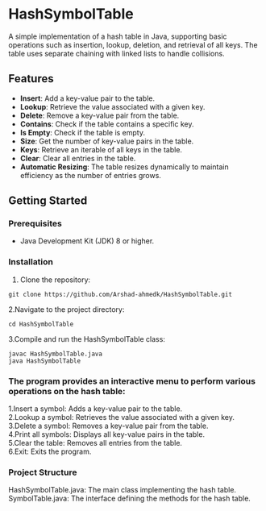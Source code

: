 # HashSymbolTable

A simple implementation of a hash table in Java, supporting basic operations such as insertion, lookup, deletion, and retrieval of all keys. The table uses separate chaining with linked lists to handle collisions.

## Features

- **Insert**: Add a key-value pair to the table.
- **Lookup**: Retrieve the value associated with a given key.
- **Delete**: Remove a key-value pair from the table.
- **Contains**: Check if the table contains a specific key.
- **Is Empty**: Check if the table is empty.
- **Size**: Get the number of key-value pairs in the table.
- **Keys**: Retrieve an iterable of all keys in the table.
- **Clear**: Clear all entries in the table.
- **Automatic Resizing**: The table resizes dynamically to maintain efficiency as the number of entries grows.

## Getting Started

### Prerequisites

- Java Development Kit (JDK) 8 or higher.

### Installation

1. Clone the repository:
```
git clone https://github.com/Arshad-ahmedk/HashSymbolTable.git
```
2.Navigate to the project directory:
```
cd HashSymbolTable
```
3.Compile and run the HashSymbolTable class:
```
javac HashSymbolTable.java
java HashSymbolTable
```
### The program provides an interactive menu to perform various operations on the hash table:

1.Insert a symbol: Adds a key-value pair to the table.  
2.Lookup a symbol: Retrieves the value associated with a given key.  
3.Delete a symbol: Removes a key-value pair from the table.  
4.Print all symbols: Displays all key-value pairs in the table.  
5.Clear the table: Removes all entries from the table.  
6.Exit: Exits the program.

### Project Structure

HashSymbolTable.java: The main class implementing the hash table.  
SymbolTable.java: The interface defining the methods for the hash table.  
